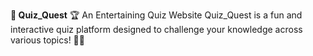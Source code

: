 **🎯 Quiz_Quest**
🏆 An Entertaining Quiz Website
Quiz_Quest is a fun and interactive quiz platform designed to challenge your knowledge across various topics! 🧠💡

